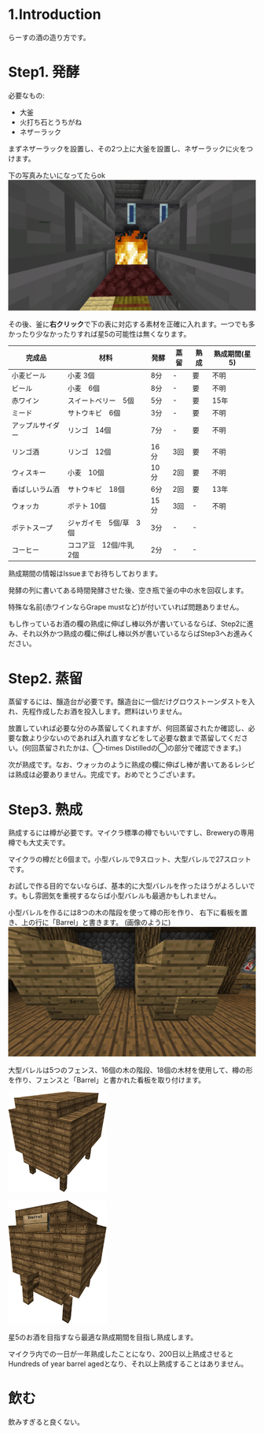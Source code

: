 # 1.Introduction
らーすの酒の造り方です。

# Step1. 発酵
必要なもの:  
 * 大釜
 * 火打ち石とうちがね
 * ネザーラック

まずネザーラックを設置し、その2つ上に大釜を設置し、ネザーラックに火をつけます。

下の写真みたいになってたらok
![oogama_on_unti](./2023-06-12_16.22.32.png)

その後、釜に**右クリック**で下の表に対応する素材を正確に入れます。一つでも多かったり少なかったりすれば星5の可能性は無くなります。

|完成品|材料|発酵|蒸留|熟成|熟成期間(星5)|
|------|---|----|----|----|----|
|小麦ビール|小麦 3個|8分|-|要|不明|
|ビール|小麦　6個|8分|-|要|不明|
|赤ワイン|スイートベリー　5個|5分|-|要|15年|
|ミード|サトウキビ　6個|3分|-|要|不明|
|アップルサイダー|リンゴ　14個|7分|-|要|不明|
|リンゴ酒|リンゴ　12個|16分|3回|要|不明|
|ウィスキー|小麦　10個|10分|2回|要|不明|
|香ばしいラム酒|サトウキビ　18個|6分|2回|要|13年|
|ウォッカ|ポテト 10個|15分|3回|-|不明|
|ポテトスープ|ジャガイモ　5個/草　3個|3分|-|-|
|コーヒー|ココア豆　12個/牛乳　2個|2分|-|-|

熟成期間の情報はIssueまでお待ちしております。

発酵の列に書いてある時間発酵させた後、空き瓶で釜の中の水を回収します。

特殊な名前(赤ワインならGrape mustなど)が付いていれば問題ありません。

もし作っているお酒の欄の熟成に伸ばし棒以外が書いているならば、Step2に進み、それ以外かつ熟成の欄に伸ばし棒以外が書いているならばStep3へお進みください。

# Step2. 蒸留
蒸留するには、醸造台が必要です。醸造台に一個だけグロウストーンダストを入れ、先程作成したお酒を投入します。燃料はいりません。

放置していれば必要な分のみ蒸留してくれますが、何回蒸留されたか確認し、必要な数より少ないのであれば入れ直すなどをして必要な数まで蒸留してください。(何回蒸留されたかは、◯-times Distilledの◯の部分で確認できます。)

次が熟成です。なお、ウォッカのように熟成の欄に伸ばし棒が書いてあるレシピは熟成は必要ありません。完成です。おめでとうございます。

# Step3. 熟成
熟成するには樽が必要です。マイクラ標準の樽でもいいですし、Breweryの専用樽でも大丈夫です。

マイクラの樽だと6個まで。小型バレルで9スロット、大型バレルで27スロットです。

お試しで作る目的でないならば、基本的に大型バレルを作ったほうがよろしいです。もし雰囲気を重視するならば小型バレルも最適かもしれません。

小型バレルを作るには8つの木の階段を使って樽の形を作り、
右下に看板を置き、上の行に「Barrel」と書きます。 (画像のように)
![smallbarrel](./687474703a2f2f692e696d6775722e636f6d2f754970436678412e706e67.png)

大型バレルは5つのフェンス、16個の木の階段、18個の木材を使用して、樽の形を作り、フェンスと「Barrel」と書かれた看板を取り付けます。 

![bigbarrel](./68747470733a2f2f696d6775722e636f6d2f464f72376c4e352e706e67.png)

![bigbarrel2](./68747470733a2f2f696d6775722e636f6d2f6b336834716a302e706e67.png)

星5のお酒を目指すなら最適な熟成期間を目指し熟成します。

マイクラ内での一日が一年熟成したことになり、200日以上熟成させるとHundreds of year barrel agedとなり、それ以上熟成することはありません。

# 飲む
飲みすぎると良くない。